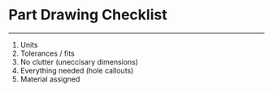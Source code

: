 # Part Drawing Checklist
----

1. Units
2. Tolerances / fits
3. No clutter (uneccisary dimensions)
4. Everything needed (hole callouts)
5. Material assigned

